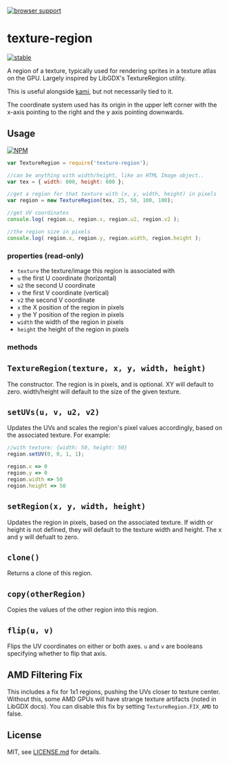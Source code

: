 [![browser support](https://ci.testling.com/mattdesl/texture-region.png)](https://ci.testling.com/mattdesl/texture-region)

# texture-region

[![stable](http://badges.github.io/stability-badges/dist/stable.svg)](http://github.com/badges/stability-badges)

A region of a texture, typically used for rendering sprites in a texture atlas on the GPU. Largely inspired by LibGDX's TextureRegion utility. 

This is useful alongside [kami](http://github.com/mattdesl/kami), but not necessarily tied to it.

The coordinate system used has its origin in the upper left corner with the x-axis pointing to the right and the y axis pointing downwards.

## Usage

[![NPM](https://nodei.co/npm/texture-region.png)](https://nodei.co/npm/texture-region/)


```js
var TextureRegion = require('texture-region');

//can be anything with width/height, like an HTML Image object..
var tex = { width: 800, height: 600 };

//get a region for that texture with (x, y, width, height) in pixels
var region = new TextureRegion(tex, 25, 50, 100, 100);

//get UV coordinates
console.log( region.u, region.v, region.u2, region.v2 );

//the region size in pixels
console.log( region.x, region.y, region.width, region.height );
```

### properties (read-only)

- `texture` the texture/image this region is associated with
- `u` the first U coordinate (horizontal)
- `u2` the second U coordinate
- `v` the first V coordinate (vertical)
- `v2` the second V coordinate
- `x` the X position of the region in pixels
- `y` the Y position of the region in pixels
- `width` the width of the region in pixels
- `height` the height of the region in pixels

### methods

## `TextureRegion(texture, x, y, width, height)`

The constructor. The region is in pixels, and is optional. XY will default to zero. width/height will default to the size of the given texture.

## `setUVs(u, v, u2, v2)`

Updates the UVs and scales the region's pixel values accordingly, based on the associated texture. For example:

```js
//with texture: {width: 50, height: 50}
region.setUV(0, 0, 1, 1);

region.x => 0
region.y => 0
region.width => 50
region.height => 50
```

## `setRegion(x, y, width, height)`

Updates the region in pixels, based on the associated texture. If width or height is not defined, they will default to the texture width and height. The x and y will defualt to zero.

## `clone()`

Returns a clone of this region.

## `copy(otherRegion)`

Copies the values of the other region into this region.

## `flip(u, v)`

Flips the UV coordinates on either or both axes. `u` and `v` are booleans specifying whether to flip that axis.


## AMD Filtering Fix

This includes a fix for 1x1 regions, pushing the UVs closer to texture center. Without this, some AMD GPUs will have strange texture artifacts (noted in LibGDX docs). You can disable this fix by setting `TextureRegion.FIX_AMD` to false.

## License

MIT, see [LICENSE.md](http://github.com/mattdesl/texture-region/blob/master/LICENSE.md) for details.
